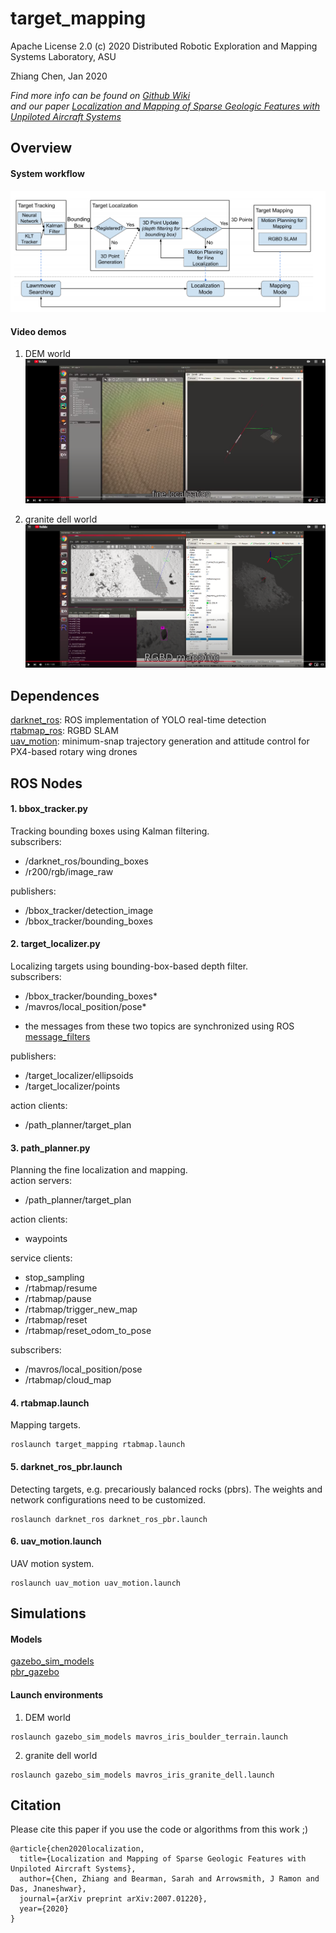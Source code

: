 # target_mapping
Apache License 2.0 (c) 2020 Distributed Robotic Exploration and Mapping Systems Laboratory, ASU

Zhiang Chen, Jan 2020

_Find more info can be found on [Github Wiki](https://github.com/ZhiangChen/target_tracking/wiki)_  
_and our paper [Localization and Mapping of Sparse Geologic Features with Unpiloted Aircraft Systems](https://arxiv.org/pdf/2007.01220.pdf)_


## Overview
#### System workflow
![system](./img/system.png)

#### Video demos
1. DEM world
[![Video](./img/DEM_world.png)](https://www.youtube.com/watch?v=Ve06vQi3AlU)

2. granite dell world
[![Video](./img/granite_dell_world.png)](https://www.youtube.com/watch?v=-QrIqSm2awo)

## Dependences
[darknet_ros](https://github.com/leggedrobotics/darknet_ros): ROS implementation of YOLO real-time detection   
[rtabmap_ros](http://wiki.ros.org/rtabmap_ros): RGBD SLAM  
[uav_motion](https://github.com/ZhiangChen/uav_motion): minimum-snap trajectory generation and attitude control for PX4-based rotary wing drones

## ROS Nodes
#### 1. bbox_tracker.py
Tracking bounding boxes using Kalman filtering.  
subscribers:
- /darknet_ros/bounding_boxes
- /r200/rgb/image_raw

publishers:
- /bbox_tracker/detection_image
- /bbox_tracker/bounding_boxes

#### 2. target_localizer.py  
Localizing targets using bounding-box-based depth filter.  
subscribers:
- /bbox_tracker/bounding_boxes*
- /mavros/local_position/pose*
* the messages from these two topics are synchronized using ROS [message_filters](http://wiki.ros.org/message_filters)

publishers:
- /target_localizer/ellipsoids
- /target_localizer/points

action clients:
- /path_planner/target_plan

#### 3. path_planner.py
Planning the fine localization and mapping.  
action servers:
- /path_planner/target_plan

action clients:
- waypoints

service clients:
- stop_sampling
- /rtabmap/resume
- /rtabmap/pause
- /rtabmap/trigger_new_map
- /rtabmap/reset
- /rtabmap/reset_odom_to_pose

subscribers:
- /mavros/local_position/pose
- /rtabmap/cloud_map

#### 4. rtabmap.launch
Mapping targets.
```
roslaunch target_mapping rtabmap.launch
```

#### 5. darknet_ros_pbr.launch
Detecting targets, e.g. precariously balanced rocks (pbrs). The weights and network configurations need to be customized.
```
roslaunch darknet_ros darknet_ros_pbr.launch
```

#### 6. uav_motion.launch
UAV motion system.
```
roslaunch uav_motion uav_motion.launch
```

## Simulations
#### Models
[gazebo_sim_models](https://github.com/ZhiangChen/ros_vision)  
[pbr_gazebo](https://github.com/DREAMS-lab/pbr_gazebo)

#### Launch environments
1. DEM world 
```
roslaunch gazebo_sim_models mavros_iris_boulder_terrain.launch  
```

2. granite dell world
```
roslaunch gazebo_sim_models mavros_iris_granite_dell.launch
```

## Citation
Please cite this paper if you use the code or algorithms from this work ;)
```
@article{chen2020localization,
  title={Localization and Mapping of Sparse Geologic Features with Unpiloted Aircraft Systems},
  author={Chen, Zhiang and Bearman, Sarah and Arrowsmith, J Ramon and Das, Jnaneshwar},
  journal={arXiv preprint arXiv:2007.01220},
  year={2020}
}
```

